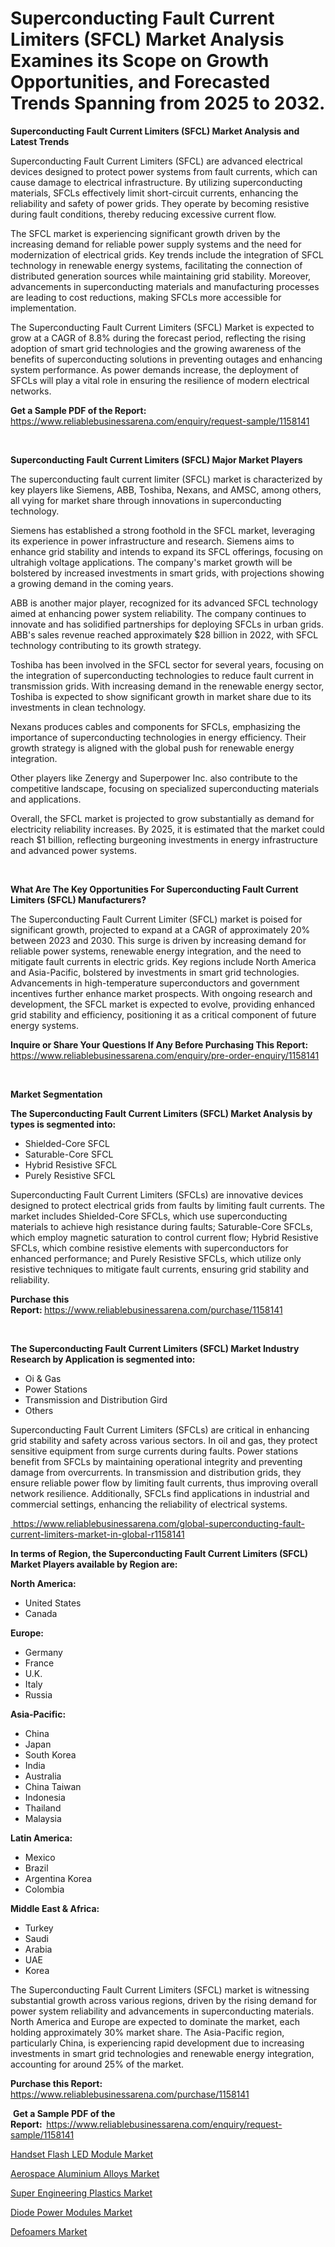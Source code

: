 <p><h1>Superconducting Fault Current Limiters (SFCL) Market Analysis Examines its Scope on Growth Opportunities, and Forecasted Trends Spanning from 2025 to 2032.</h1></p><p><strong>Superconducting Fault Current Limiters (SFCL) Market Analysis and Latest Trends</strong></p>
<p><p>Superconducting Fault Current Limiters (SFCL) are advanced electrical devices designed to protect power systems from fault currents, which can cause damage to electrical infrastructure. By utilizing superconducting materials, SFCLs effectively limit short-circuit currents, enhancing the reliability and safety of power grids. They operate by becoming resistive during fault conditions, thereby reducing excessive current flow.</p><p>The SFCL market is experiencing significant growth driven by the increasing demand for reliable power supply systems and the need for modernization of electrical grids. Key trends include the integration of SFCL technology in renewable energy systems, facilitating the connection of distributed generation sources while maintaining grid stability. Moreover, advancements in superconducting materials and manufacturing processes are leading to cost reductions, making SFCLs more accessible for implementation. </p><p>The Superconducting Fault Current Limiters (SFCL) Market is expected to grow at a CAGR of 8.8% during the forecast period, reflecting the rising adoption of smart grid technologies and the growing awareness of the benefits of superconducting solutions in preventing outages and enhancing system performance. As power demands increase, the deployment of SFCLs will play a vital role in ensuring the resilience of modern electrical networks.</p></p>
<p><strong>Get a Sample PDF of the Report:&nbsp;</strong> <a href="https://www.reliablebusinessarena.com/enquiry/request-sample/1158141?utm_campaign=2194&utm_medium=2&utm_source=Github&utm_content=ia&utm_term=12022025&utm_id=superconducting-fault-current-limiters-sfcl">https://www.reliablebusinessarena.com/enquiry/request-sample/1158141</a></p>
<p>&nbsp;</p>
<p><strong>Superconducting Fault Current Limiters (SFCL) Major Market Players</strong></p>
<p><p>The superconducting fault current limiter (SFCL) market is characterized by key players like Siemens, ABB, Toshiba, Nexans, and AMSC, among others, all vying for market share through innovations in superconducting technology.</p><p>Siemens has established a strong foothold in the SFCL market, leveraging its experience in power infrastructure and research. Siemens aims to enhance grid stability and intends to expand its SFCL offerings, focusing on ultrahigh voltage applications. The company's market growth will be bolstered by increased investments in smart grids, with projections showing a growing demand in the coming years.</p><p>ABB is another major player, recognized for its advanced SFCL technology aimed at enhancing power system reliability. The company continues to innovate and has solidified partnerships for deploying SFCLs in urban grids. ABB's sales revenue reached approximately $28 billion in 2022, with SFCL technology contributing to its growth strategy.</p><p>Toshiba has been involved in the SFCL sector for several years, focusing on the integration of superconducting technologies to reduce fault current in transmission grids. With increasing demand in the renewable energy sector, Toshiba is expected to show significant growth in market share due to its investments in clean technology.</p><p>Nexans produces cables and components for SFCLs, emphasizing the importance of superconducting technologies in energy efficiency. Their growth strategy is aligned with the global push for renewable energy integration.</p><p>Other players like Zenergy and Superpower Inc. also contribute to the competitive landscape, focusing on specialized superconducting materials and applications.</p><p>Overall, the SFCL market is projected to grow substantially as demand for electricity reliability increases. By 2025, it is estimated that the market could reach $1 billion, reflecting burgeoning investments in energy infrastructure and advanced power systems.</p></p>
<p>&nbsp;</p>
<p><strong>What Are The Key Opportunities For Superconducting Fault Current Limiters (SFCL) Manufacturers?</strong></p>
<p><p>The Superconducting Fault Current Limiter (SFCL) market is poised for significant growth, projected to expand at a CAGR of approximately 20% between 2023 and 2030. This surge is driven by increasing demand for reliable power systems, renewable energy integration, and the need to mitigate fault currents in electric grids. Key regions include North America and Asia-Pacific, bolstered by investments in smart grid technologies. Advancements in high-temperature superconductors and government incentives further enhance market prospects. With ongoing research and development, the SFCL market is expected to evolve, providing enhanced grid stability and efficiency, positioning it as a critical component of future energy systems.</p></p>
<p><strong>Inquire or Share Your Questions If Any Before Purchasing This Report:</strong> <a href="https://www.reliablebusinessarena.com/enquiry/pre-order-enquiry/1158141?utm_campaign=2194&utm_medium=2&utm_source=Github&utm_content=ia&utm_term=12022025&utm_id=superconducting-fault-current-limiters-sfcl">https://www.reliablebusinessarena.com/enquiry/pre-order-enquiry/1158141</a></p>
<p>&nbsp;</p>
<p><strong>Market Segmentation</strong></p>
<p><strong>The Superconducting Fault Current Limiters (SFCL) Market Analysis by types is segmented into:</strong></p>
<p><ul><li>Shielded-Core SFCL</li><li>Saturable-Core SFCL</li><li>Hybrid Resistive SFCL</li><li>Purely Resistive SFCL</li></ul></p>
<p><p>Superconducting Fault Current Limiters (SFCLs) are innovative devices designed to protect electrical grids from faults by limiting fault currents. The market includes Shielded-Core SFCLs, which use superconducting materials to achieve high resistance during faults; Saturable-Core SFCLs, which employ magnetic saturation to control current flow; Hybrid Resistive SFCLs, which combine resistive elements with superconductors for enhanced performance; and Purely Resistive SFCLs, which utilize only resistive techniques to mitigate fault currents, ensuring grid stability and reliability.</p></p>
<p><strong>Purchase this Report:&nbsp;</strong><a href="https://www.reliablebusinessarena.com/purchase/1158141?utm_campaign=2194&utm_medium=2&utm_source=Github&utm_content=ia&utm_term=12022025&utm_id=superconducting-fault-current-limiters-sfcl">https://www.reliablebusinessarena.com/purchase/1158141</a></p>
<p>&nbsp;</p>
<p><strong>The Superconducting Fault Current Limiters (SFCL) Market Industry Research by Application is segmented into:</strong></p>
<p><ul><li>Oi & Gas</li><li>Power Stations</li><li>Transmission and Distribution Gird</li><li>Others</li></ul></p>
<p><p>Superconducting Fault Current Limiters (SFCLs) are critical in enhancing grid stability and safety across various sectors. In oil and gas, they protect sensitive equipment from surge currents during faults. Power stations benefit from SFCLs by maintaining operational integrity and preventing damage from overcurrents. In transmission and distribution grids, they ensure reliable power flow by limiting fault currents, thus improving overall network resilience. Additionally, SFCLs find applications in industrial and commercial settings, enhancing the reliability of electrical systems.</p></p>
<p><a href="https://www.reliablebusinessarena.com/global-superconducting-fault-current-limiters-market-in-global-r1158141?utm_campaign=2194&utm_medium=2&utm_source=Github&utm_content=ia&utm_term=12022025&utm_id=superconducting-fault-current-limiters-sfcl">&nbsp;https://www.reliablebusinessarena.com/global-superconducting-fault-current-limiters-market-in-global-r1158141</a></p>
<p><strong>In terms of Region, the Superconducting Fault Current Limiters (SFCL) Market Players available by Region are:</strong></p>
<p>
    <p> <strong> North America: </strong>
        <ul>
            <li>United States</li>
            <li>Canada</li>
        </ul>
        </p> 
    <p> <strong> Europe: </strong>
        <ul>
            <li>Germany</li>
            <li>France</li>
            <li>U.K.</li>
            <li>Italy</li>
            <li>Russia</li>
        </ul>
        </p> 
    <p> <strong> Asia-Pacific: </strong>
        <ul>
            <li>China</li>
            <li>Japan</li>
            <li>South Korea</li>
            <li>India</li>
            <li>Australia</li>
            <li>China Taiwan</li>
            <li>Indonesia</li>
            <li>Thailand</li>
            <li>Malaysia</li>
        </ul>
        </p> 
    <p> <strong> Latin America: </strong>
        <ul>
            <li>Mexico</li>
            <li>Brazil</li>
            <li>Argentina Korea</li>
            <li>Colombia</li>
        </ul>
        </p> 
    <p> <strong> Middle East & Africa: </strong>
        <ul>
            <li>Turkey</li>
            <li>Saudi</li>
            <li>Arabia</li>
            <li>UAE</li>
            <li>Korea</li>
        </ul>
    </p>
    </p>
<p><p>The Superconducting Fault Current Limiters (SFCL) market is witnessing substantial growth across various regions, driven by the rising demand for power system reliability and advancements in superconducting materials. North America and Europe are expected to dominate the market, each holding approximately 30% market share. The Asia-Pacific region, particularly China, is experiencing rapid development due to increasing investments in smart grid technologies and renewable energy integration, accounting for around 25% of the market.</p></p>
<p><strong>Purchase this Report: </strong><a href="https://www.reliablebusinessarena.com/purchase/1158141?utm_campaign=2194&utm_medium=2&utm_source=Github&utm_content=ia&utm_term=12022025&utm_id=superconducting-fault-current-limiters-sfcl">https://www.reliablebusinessarena.com/purchase/1158141</a></p>
<p>&nbsp;<strong>Get a Sample PDF of the Report:&nbsp;&nbsp;</strong><a href="https://www.reliablebusinessarena.com/enquiry/request-sample/1158141?utm_campaign=2194&utm_medium=2&utm_source=Github&utm_content=ia&utm_term=12022025&utm_id=superconducting-fault-current-limiters-sfcl">https://www.reliablebusinessarena.com/enquiry/request-sample/1158141</a></p>
<p><strong></strong></p>
<p><p><a href="https://github.com/sirayedantte/Market-Research-Report-List-1/blob/main/handset-flash-led-module-market.md?utm_campaign=2194&utm_medium=2&utm_source=Github&utm_content=ia&utm_term=12022025&utm_id=superconducting-fault-current-limiters-sfcl">Handset Flash LED Module Market</a></p><p><a href="https://www.linkedin.com/pulse/comprehensive-analysis-aerospace-aluminium-alloys-market-hzhef?utm_campaign=2194&utm_medium=2&utm_source=Github&utm_content=ia&utm_term=12022025&utm_id=superconducting-fault-current-limiters-sfcl">Aerospace Aluminium Alloys Market</a></p><p><a href="https://www.linkedin.com/pulse/super-engineering-plastics-market-analysis-major-challenges-bdzmf?utm_campaign=2194&utm_medium=2&utm_source=Github&utm_content=ia&utm_term=12022025&utm_id=superconducting-fault-current-limiters-sfcl">Super Engineering Plastics Market</a></p><p><a href="https://github.com/herakterroem/Market-Research-Report-List-1/blob/main/diode-power-modules-market.md?utm_campaign=2194&utm_medium=2&utm_source=Github&utm_content=ia&utm_term=12022025&utm_id=superconducting-fault-current-limiters-sfcl">Diode Power Modules Market</a></p><p><a href="https://www.linkedin.com/pulse/defoamers-market-projected-cagr-145-from-2025-2032-in-depth-tmsle?utm_campaign=2194&utm_medium=2&utm_source=Github&utm_content=ia&utm_term=12022025&utm_id=superconducting-fault-current-limiters-sfcl">Defoamers Market</a></p></p>